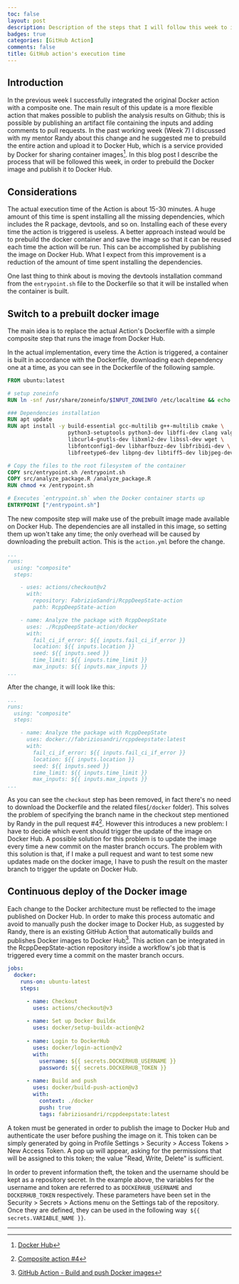 ```yaml
---
toc: false
layout: post
description: Description of the steps that I will follow this week to improve the GitHub action's execution time
badges: true
categories: [GitHub Action]
comments: false
title: GitHub action's execution time
---
```


## Introduction
In the previous week I successfully integrated the original Docker action with a composite one. The main result of this update is a more flexible action that makes possible to publish the analysis results on Github; this is possible by publishing an artifact file containing the inputs and adding comments to pull requests. In the past working week (Week 7) I discussed with my mentor Randy about this change and he suggested me to prebuild the entire action and upload it to Docker Hub, which is a service provided by Docker for sharing container images[^1]. In this blog post I describe the process that will be followed this week, in order to prebuild the Docker image and publish it to Docker Hub.

## Considerations
The actual execution time of the Action is about 15-30 minutes. A huge amount of this time is spent installing all the missing dependencies, which includes the R package, devtools, and so on. Installing each of these every time the action is triggered is useless. A better approach instead would be to prebuild the docker container and save the image so that it can be reused each time the action will be run. This can be accomplished by publishing the image on Docker Hub. What I expect from this improvement is a reduction of the amount of time spent installing the dependencies.

One last thing to think about is moving the devtools installation command from the `entrypoint.sh` file to the Dockerfile so that it will be installed when the container is built. 

## Switch to a prebuilt docker image
The main idea is to replace the actual Action's Dockerfile with a simple composite step that runs the image from Docker Hub. 

In the actual implementation, every time the Action is triggered, a container is built in accordance with the Dockerfile, downloading each dependency one at a time, as you can see in the Dockerfile of the following sample. 
```dockerfile
FROM ubuntu:latest

# setup zoneinfo
RUN ln -snf /usr/share/zoneinfo/$INPUT_ZONEINFO /etc/localtime && echo $INPUT_ZONEINFO > /etc/timezone

### Dependencies installation
RUN apt update
RUN apt install -y build-essential gcc-multilib g++-multilib cmake \
                   python3-setuptools python3-dev libffi-dev clang valgrind \
                   libcurl4-gnutls-dev libxml2-dev libssl-dev wget \
                   libfontconfig1-dev libharfbuzz-dev libfribidi-dev \
                   libfreetype6-dev libpng-dev libtiff5-dev libjpeg-dev r-base

# Copy the files to the root filesystem of the container
COPY src/entrypoint.sh /entrypoint.sh
COPY src/analyze_package.R /analyze_package.R
RUN chmod +x /entrypoint.sh

# Executes `entrypoint.sh` when the Docker container starts up
ENTRYPOINT ["/entrypoint.sh"]
```

The new composite step will make use of the prebuilt image made available on Docker Hub. The dependencies are all installed in this image, so setting them up won't take any time; the only overhead will be caused by downloading the prebuilt action. This is the `action.yml` before the change.

```yaml
...
runs:
  using: "composite"
  steps:

    - uses: actions/checkout@v2 
      with:
        repository: FabrizioSandri/RcppDeepState-action
        path: RcppDeepState-action

    - name: Analyze the package with RcppDeepState 
      uses: ./RcppDeepState-action/docker
      with:
        fail_ci_if_error: ${{ inputs.fail_ci_if_error }}
        location: ${{ inputs.location }}
        seed: ${{ inputs.seed }}
        time_limit: ${{ inputs.time_limit }}
        max_inputs: ${{ inputs.max_inputs }}
...
```

After the change, it will look like this:

```yaml
...
runs:
  using: "composite"
  steps:

    - name: Analyze the package with RcppDeepState 
      uses: docker://fabriziosandri/rcppdeepstate:latest
      with:
        fail_ci_if_error: ${{ inputs.fail_ci_if_error }}
        location: ${{ inputs.location }}
        seed: ${{ inputs.seed }}
        time_limit: ${{ inputs.time_limit }}
        max_inputs: ${{ inputs.max_inputs }}
...
```
As you can see the `checkout` step has been removed, in fact there's no need to download the Dockerfile and the related files(`/docker` folder). This solves the problem of specifying the branch name in the checkout step mentioned by Randy in the pull request #4[^3]. However this introduces a new problem: I have to decide which event should trigger the update of the image on Docker Hub. A possible solution for this problem is to update the image every time a new commit on the master branch occurs. The problem with this solution is that, if I make a pull request and want to test some new updates made on the docker image, I have to push the result on the master branch to trigger the update on Docker Hub. 


## Continuous deploy of the Docker image
Each change to the Docker architecture must be reflected to the image published on Docker Hub. In order to make this process automatic and avoid to manually push the docker image to Docker Hub, as suggested by Randy, there is an existing GitHub Action that automatically builds and publishes Docker images to Docker Hub[^2]. This action can be integrated in the RcppDeepState-action repository inside a workflow's job that is triggered every time a commit on the master branch occurs. 

```yaml
jobs:
  docker:
    runs-on: ubuntu-latest
    steps:

      - name: Checkout
        uses: actions/checkout@v3
      
      - name: Set up Docker Buildx
        uses: docker/setup-buildx-action@v2
      
      - name: Login to DockerHub
        uses: docker/login-action@v2
        with:
          username: ${{ secrets.DOCKERHUB_USERNAME }}
          password: ${{ secrets.DOCKERHUB_TOKEN }}
    
      - name: Build and push
        uses: docker/build-push-action@v3
        with:
          context: ./docker
          push: true
          tags: fabriziosandri/rcppdeepstate:latest
```

A token must be generated in order to publish the image to Docker Hub and authenticate the user before pushing the image on it. This token can be simply generated by going in Profile Settings > Security > Access Tokens > New Access Token. A pop up will appear, asking for the permissions that will be assigned to this token; the value "Read, Write, Delete" is sufficient. 

In order to prevent information theft, the token and the username should be kept as a repository secret. In the example above, the variables for the username and token are referred to as `DOCKERHUB_USERNAME` and `DOCKERHUB_TOKEN` respectively. These parameters have been set in the Security > Secrets > Actions menu on the Settings tab of the repository.
Once they are defined, they can be used in the following way` ${{ secrets.VARIABLE_NAME }}`.

<hr />

[^1]: [Docker Hub](https://hub.docker.com/)
[^2]: [GitHub Action - Build and push Docker images](https://github.com/marketplace/actions/build-and-push-docker-images)
[^3]: [Composite action #4](https://github.com/FabrizioSandri/RcppDeepState-action/pull/4#issuecomment-1183670955)